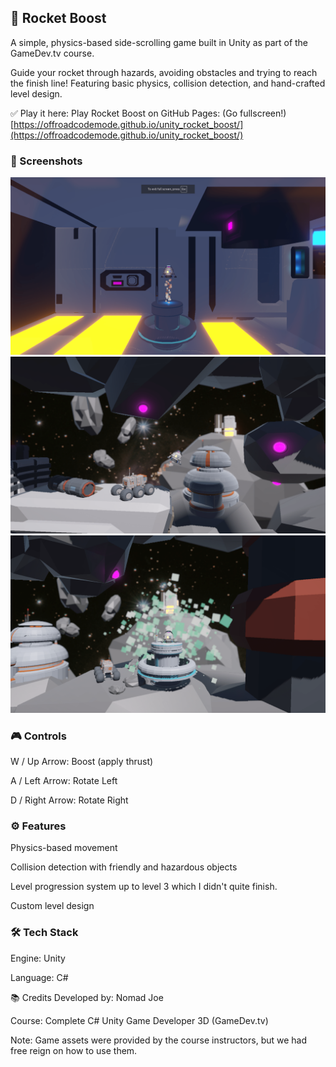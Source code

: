 ## 🚀 Rocket Boost
A simple, physics-based side-scrolling game built in Unity as part of the GameDev.tv course.

Guide your rocket through hazards, avoiding obstacles and trying to reach the finish line! Featuring basic physics, collision detection, and hand-crafted level design.

✅ Play it here:
Play Rocket Boost on GitHub Pages: (Go fullscreen!) [https://offroadcodemode.github.io/unity_rocket_boost/](https://offroadcodemode.github.io/unity_rocket_boost/)

### 📸 Screenshots
![Screenshot 1](screenshots/rocket_boost_1-min.png) ![Screenshot 2](screenshots/rocket_boost_2-min.png) ![Screenshot 3](screenshots/rocket_boost_3-min.png)

### 🎮 Controls
W / Up Arrow: Boost (apply thrust)

A / Left Arrow: Rotate Left

D / Right Arrow: Rotate Right

### ⚙️ Features
Physics-based movement

Collision detection with friendly and hazardous objects

Level progression system up to level 3 which I didn't quite finish.

Custom level design

### 🛠️ Tech Stack
Engine: Unity

Language: C#

📚 Credits
Developed by: Nomad Joe

Course: Complete C# Unity Game Developer 3D (GameDev.tv)

Note: Game assets were provided by the course instructors, but we had free reign on how to use them.
